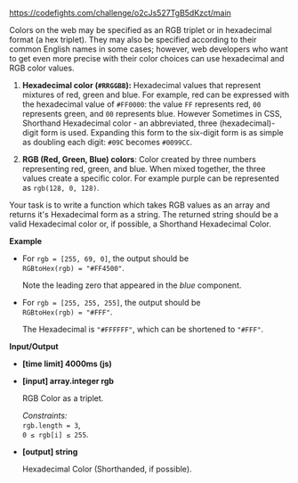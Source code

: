 https://codefights.com/challenge/o2cJs527TgB5dKzct/main
<p>Colors on the web may be specified as an RGB triplet or in hexadecimal format (a hex triplet). They may also be specified according to their common English names in some cases; however, web developers who want to get even more precise with their color choices can use hexadecimal and RGB color values.</p>
<ol>
<li>
<p><strong>Hexadecimal color (<code>#RRGGBB</code>):</strong> Hexadecimal values that represent mixtures of red, green and blue. For example, red can be expressed with the hexadecimal value of <code>#FF0000</code>: the value <code>FF</code> represents red, <code>00</code> represents green, and <code>00</code> represents blue. However Sometimes in CSS, Shorthand Hexadecimal color - an abbreviated, three (hexadecimal)-digit form is used. Expanding this form to the six-digit form is as simple as doubling each digit: <code>#09C</code> becomes <code>#0099CC</code>.</p>
</li>
<li>
<p><strong>RGB (Red, Green, Blue) colors</strong>: Color created by three numbers representing red, green, and blue. When mixed together, the three values create a specific color. For example purple can be represented as <code>rgb(128, 0, 128)</code>.</p>
</li>
</ol>
<p>Your task is to write a function which takes RGB values as an array and returns it's Hexadecimal form as a string. The returned string should be a valid Hexadecimal color or, if possible, a Shorthand Hexadecimal Color.</p>
<p><strong>Example</strong></p>
<ul>
<li>
<p>For <code>rgb = [255, 69, 0]</code>, the output should be<br>
<code>RGBtoHex(rgb) = "#FF4500"</code>.</p>
<p>Note the leading zero that appeared in the <em>blue</em> component.</p>
</li>
<li>
<p>For <code>rgb = [255, 255, 255]</code>, the output should be<br>
<code>RGBtoHex(rgb) = "#FFF"</code>.</p>
<p>The Hexadecimal is <code>"#FFFFFF"</code>, which can be shortened to <code>"#FFF"</code>.</p>
</li>
</ul>
<p><strong>Input/Output</strong></p>
<ul>
<li><strong>[time limit] 4000ms (js)</strong></li>
</ul>
<ul>
<li>
<p><strong>[input] array.integer rgb</strong></p>
<p>RGB Color as a triplet.</p>
<p><em>Constraints:</em><br>
<code>rgb.length = 3</code>,<br>
<code>0 ≤ rgb[i] ≤ 255</code>.</p>
</li>
<li>
<p><strong>[output] string</strong></p>
<p>Hexadecimal Color (Shorthanded, if possible).</p>
</li>
</ul>
